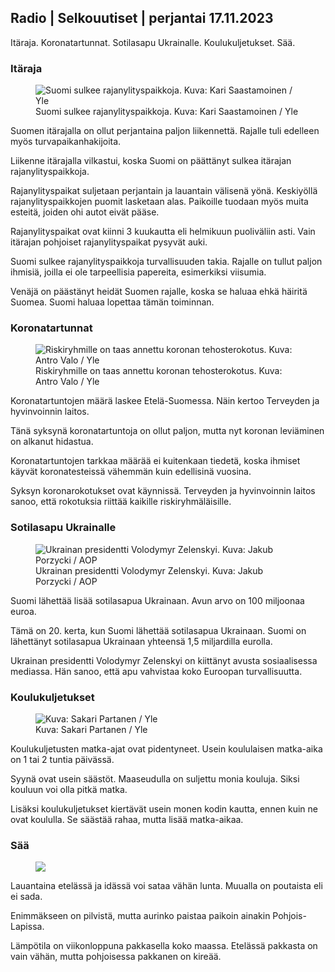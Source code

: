 ## Radio | Selkouutiset | perjantai 17.11.2023

Itäraja. Koronatartunnat. Sotilasapu Ukrainalle. Koulukuljetukset. Sää.

### Itäraja

<figure>
<img src="https://images.cdn.yle.fi/image/upload/c_crop,h_2908,w_5178,x_0,y_0/ar_1.7777777777777777,c_fill,g_faces,h_675,w_1200/dpr_1.0/q_auto:eco/f_auto/fl_lossy/v1699908616/39-1200025655285565477b" class="aw-zhx2sq hyCAoR" alt="Suomi sulkee rajanylityspaikkoja. Kuva: Kari Saastamoinen / Yle" />
<figcaption aria-hidden="true"><span>Suomi sulkee rajanylityspaikkoja.</span><span> Kuva: Kari Saastamoinen / Yle</span></figcaption>
</figure>

Suomen itärajalla on ollut perjantaina paljon liikennettä. Rajalle tuli edelleen myös turvapaikanhakijoita.

Liikenne itärajalla vilkastui, koska Suomi on päättänyt sulkea itärajan rajanylityspaikkoja.

Rajanylityspaikat suljetaan perjantain ja lauantain välisenä yönä. Keskiyöllä rajanylityspaikkojen puomit lasketaan alas. Paikoille tuodaan myös muita esteitä, joiden ohi autot eivät pääse.

Rajanylityspaikat ovat kiinni 3 kuukautta eli helmikuun puoliväliin asti. Vain itärajan pohjoiset rajanylityspaikat pysyvät auki.

Suomi sulkee rajanylityspaikkoja turvallisuuden takia. Rajalle on tullut paljon ihmisiä, joilla ei ole tarpeellisia papereita, esimerkiksi viisumia.

Venäjä on päästänyt heidät Suomen rajalle, koska se haluaa ehkä häiritä Suomea. Suomi haluaa lopettaa tämän toiminnan.

### Koronatartunnat

<figure>
<img src="https://images.cdn.yle.fi/image/upload/c_crop,h_3247,w_5773,x_0,y_601/ar_1.7777777777777777,c_fill,g_faces,h_675,w_1200/dpr_1.0/q_auto:eco/f_auto/fl_lossy/v1699867130/39-11997076551e51acfff3" class="aw-zhx2sq hyCAoR" alt="Riskiryhmille on taas annettu koronan tehosterokotus. Kuva: Antro Valo / Yle" />
<figcaption aria-hidden="true"><span>Riskiryhmille on taas annettu koronan tehosterokotus.</span><span> Kuva: Antro Valo / Yle</span></figcaption>
</figure>

Koronatartuntojen määrä laskee Etelä-Suomessa. Näin kertoo Terveyden ja hyvinvoinnin laitos.

Tänä syksynä koronatartuntoja on ollut paljon, mutta nyt koronan leviäminen on alkanut hidastua.

Koronatartuntojen tarkkaa määrää ei kuitenkaan tiedetä, koska ihmiset käyvät koronatesteissä vähemmän kuin edellisinä vuosina.

Syksyn koronarokotukset ovat käynnissä. Terveyden ja hyvinvoinnin laitos sanoo, että rokotuksia riittää kaikille riskiryhmäläisille.

### Sotilasapu Ukrainalle

<figure>
<img src="https://images.cdn.yle.fi/image/upload/c_crop,h_1393,w_2477,x_0,y_0/ar_1.7777777777777777,c_fill,g_faces,h_675,w_1200/dpr_1.0/q_auto:eco/f_auto/fl_lossy/v1696579988/39-1182210651fc13097ccb" class="aw-zhx2sq hyCAoR" alt="Ukrainan presidentti Volodymyr Zelenskyi. Kuva: Jakub Porzycki / AOP" />
<figcaption aria-hidden="true"><span>Ukrainan presidentti Volodymyr Zelenskyi.</span><span> Kuva: Jakub Porzycki / AOP</span></figcaption>
</figure>

Suomi lähettää lisää sotilasapua Ukrainaan. Avun arvo on 100 miljoonaa euroa.

Tämä on 20. kerta, kun Suomi lähettää sotilasapua Ukrainaan. Suomi on lähettänyt sotilasapua Ukrainaan yhteensä 1,5 miljardilla eurolla.

Ukrainan presidentti Volodymyr Zelenskyi on kiittänyt avusta sosiaalisessa mediassa. Hän sanoo, että apu vahvistaa koko Euroopan turvallisuutta.

### Koulukuljetukset

<figure>
<img src="https://images.cdn.yle.fi/image/upload/c_crop,h_1494,w_2655,x_0,y_0/ar_1.7777777777777777,c_fill,g_faces,h_675,w_1200/dpr_1.0/q_auto:eco/f_auto/fl_lossy/v1677057284/39-107608063f5dc988d5c3" class="aw-zhx2sq hyCAoR" alt=" Kuva: Sakari Partanen / Yle" />
<figcaption aria-hidden="true"><span> Kuva: Sakari Partanen / Yle</span></figcaption>
</figure>

Koulukuljetusten matka-ajat ovat pidentyneet. Usein koululaisen matka-aika on 1 tai 2 tuntia päivässä.

Syynä ovat usein säästöt. Maaseudulla on suljettu monia kouluja. Siksi kouluun voi olla pitkä matka.

Lisäksi koulukuljetukset kiertävät usein monen kodin kautta, ennen kuin ne ovat koululla. Se säästää rahaa, mutta lisää matka-aikaa.

### Sää

<figure>
<img src="https://images.cdn.yle.fi/image/upload/c_crop,h_1080,w_1919,x_0,y_0/ar_1.7777777777777777,c_fill,g_faces,h_675,w_1200/dpr_1.0/q_auto:eco/f_auto/fl_lossy/v1700238427/39-120255565579437e32dc" class="aw-zhx2sq hyCAoR" />
</figure>

Lauantaina etelässä ja idässä voi sataa vähän lunta. Muualla on poutaista eli ei sada.

Enimmäkseen on pilvistä, mutta aurinko paistaa paikoin ainakin Pohjois-Lapissa.

Lämpötila on viikonloppuna pakkasella koko maassa. Etelässä pakkasta on vain vähän, mutta pohjoisessa pakkanen on kireää.
